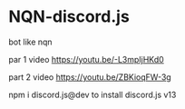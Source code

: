 # NQN-discord.js
bot like nqn


par 1 video https://youtu.be/-L3mpIjHKd0

part 2 video https://youtu.be/ZBKioqFW-3g

npm i discord.js@dev to install discord.js v13
